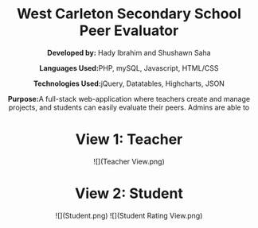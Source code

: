 <center><h1>West Carleton Secondary School Peer Evaluator</h1><center<hr>
  
<p><b>Developed by:</b> Hady Ibrahim and Shushawn Saha</p>
<p><b>Languages Used:</b>PHP, mySQL, Javascript, HTML/CSS</p>
<p><b>Technologies Used:</b>jQuery, Datatables, Highcharts, JSON</p>
<p><b>Purpose:</b>A full-stack web-application where teachers create and manage projects, and students can easily evaluate their peers. Admins are able to </p>
  
  <h1>View 1: Teacher</h1>
  ![](Teacher View.png)

  
  <h1>View 2: Student</h1>
  ![](Student.png)
  ![](Student Rating View.png)

